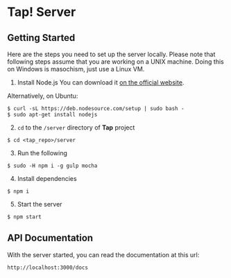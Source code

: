 # Tap! Server

## Getting Started
Here are the steps you need to set up the server locally.
Please note that following steps assume that you are working on a UNIX machine.
Doing this on Windows is masochism, just use a Linux VM.

 1. Install Node.js
You can download it [on the official website](http://nodejs.org).

Alternatively, on Ubuntu:
```
$ curl -sL https://deb.nodesource.com/setup | sudo bash -
$ sudo apt-get install nodejs
```
 2. `cd` to the `/server` directory of **Tap** project
```
$ cd <tap_repo>/server
```

 3. Run the following
```
$ sudo -H npm i -g gulp mocha
```

 4. Install dependencies
```
$ npm i
```

 5. Start the server
```
$ npm start
```

## API Documentation
With the server started, you can read the documentation at this url:
```
http://localhost:3000/docs
```
